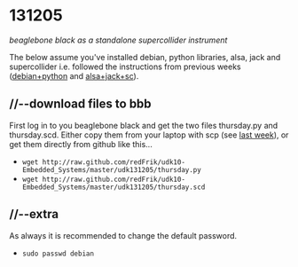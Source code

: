 131205
======

_beaglebone black as a standalone supercollider instrument_

The below assume you've installed debian, python libraries, alsa, jack and supercollider i.e. followed the instructions from previous weeks ([debian+python](https://github.com/redFrik/udk10-Embedded_Systems/tree/master/udk131114) and [alsa+jack+sc](https://github.com/redFrik/udk10-Embedded_Systems/tree/master/udk131121)).

//--download files to bbb
-------------------------
First log in to you beaglebone black and get the two files thursday.py and thursday.scd.
Either copy them from your laptop with scp (see [last week](https://github.com/redFrik/udk10-Embedded_Systems/tree/master/udk131128#--copy-files-from-laptop-to-bbb)), or get them directly from github like this...

* `wget http://raw.github.com/redFrik/udk10-Embedded_Systems/master/udk131205/thursday.py`
* `wget http://raw.github.com/redFrik/udk10-Embedded_Systems/master/udk131205/thursday.scd`

//--extra
---------
As always it is recommended to change the default password.

* `sudo passwd debian`
